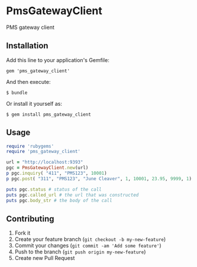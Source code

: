 # PmsGatewayClient

PMS gateway client

## Installation

Add this line to your application's Gemfile:

    gem 'pms_gateway_client'

And then execute:

    $ bundle

Or install it yourself as:

    $ gem install pms_gateway_client

## Usage

```ruby
require 'rubygems'
require 'pms_gateway_client'

url = "http://localhost:9393"
pgc = PmsGatewayClient.new(url)
p pgc.inquiry( "411", "PMS123", 10001)
p pgc.post( "311", "PMS123", "June Cleaver", 1, 10001, 23.95, 9999, 1)

puts pgc.status # status of the call
puts pgc.called_url # the url that was constructed
puts pgc.body_str # the body of the call
```

## Contributing

1. Fork it
2. Create your feature branch (`git checkout -b my-new-feature`)
3. Commit your changes (`git commit -am 'Add some feature'`)
4. Push to the branch (`git push origin my-new-feature`)
5. Create new Pull Request
